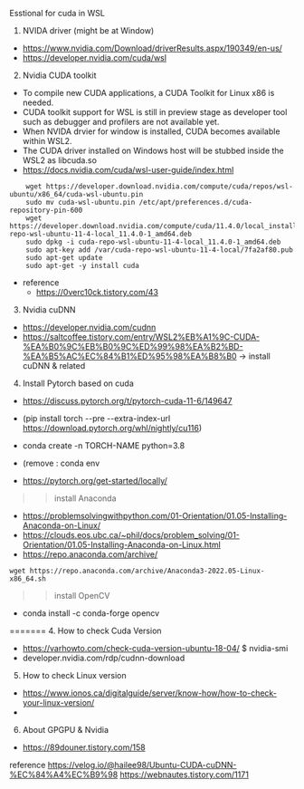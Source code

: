 Esstional for cuda in WSL


1. NVIDA driver (might be at Window)
  - https://www.nvidia.com/Download/driverResults.aspx/190349/en-us/
  - https://developer.nvidia.com/cuda/wsl

2. Nvidia CUDA toolkit
  - To compile new CUDA applications, a CUDA Toolkit for Linux x86 is needed.
  - CUDA toolkit support for WSL is still in preview stage as developer tool such as debugger and profilers are not available yet.
  - When NVIDA drvier for window is installed, CUDA becomes available within WSL2. 
  - The CUDA driver installed on Windows host will be stubbed inside the WSL2 as libcuda.so
  - https://docs.nvidia.com/cuda/wsl-user-guide/index.html

```	
	wget https://developer.download.nvidia.com/compute/cuda/repos/wsl-ubuntu/x86_64/cuda-wsl-ubuntu.pin	
	sudo mv cuda-wsl-ubuntu.pin /etc/apt/preferences.d/cuda-repository-pin-600	
	wget https://developer.download.nvidia.com/compute/cuda/11.4.0/local_installers/cuda-repo-wsl-ubuntu-11-4-local_11.4.0-1_amd64.deb	
	sudo dpkg -i cuda-repo-wsl-ubuntu-11-4-local_11.4.0-1_amd64.deb	
	sudo apt-key add /var/cuda-repo-wsl-ubuntu-11-4-local/7fa2af80.pub	
	sudo apt-get update	
	sudo apt-get -y install cuda	
```

  - reference
    - https://0verc10ck.tistory.com/43

3. Nvidia cuDNN
  - https://developer.nvidia.com/cudnn 
  - https://saltcoffee.tistory.com/entry/WSL2%EB%A1%9C-CUDA-%EA%B0%9C%EB%B0%9C%ED%99%98%EA%B2%BD-%EA%B5%AC%EC%84%B1%ED%95%98%EA%B8%B0
    -> install cuDNN & related

4. Install Pytorch based on cuda
  - https://discuss.pytorch.org/t/pytorch-cuda-11-6/149647
  - (pip install torch --pre --extra-index-url https://download.pytorch.org/whl/nightly/cu116)

  - conda create -n TORCH-NAME python=3.8
  - (remove : conda env 

  - https://pytorch.org/get-started/locally/

>> install Anaconda
  - https://problemsolvingwithpython.com/01-Orientation/01.05-Installing-Anaconda-on-Linux/
  - https://clouds.eos.ubc.ca/~phil/docs/problem_solving/01-Orientation/01.05-Installing-Anaconda-on-Linux.html
  - https://repo.anaconda.com/archive/
  ```
  wget https://repo.anaconda.com/archive/Anaconda3-2022.05-Linux-x86_64.sh
  ```

>> install OpenCV
  - conda install -c conda-forge opencv

=======
4. How to check Cuda Version
  - https://varhowto.com/check-cuda-version-ubuntu-18-04/
    $ nvidia-smi
  - developer.nvidia.com/rdp/cudnn-download 

5. How to check Linux version
  - https://www.ionos.ca/digitalguide/server/know-how/how-to-check-your-linux-version/
  - 

6. About GPGPU & Nvidia
  - https://89douner.tistory.com/158




reference
https://velog.io/@hailee98/Ubuntu-CUDA-cuDNN-%EC%84%A4%EC%B9%98
https://webnautes.tistory.com/1171
